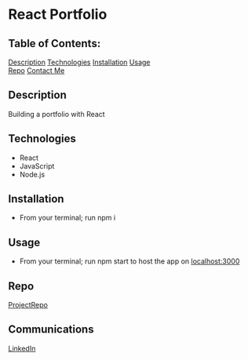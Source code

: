 # React Portfolio

## Table of Contents:
  [Description](#Description) 
  [Technologies](#Technologies)
  [Installation](#Installation) 
  [Usage](#Usage)  
  [Repo](#Repo)
  [Contact Me](#Communications)  

## Description
Building a portfolio with React

## Technologies
- React
- JavaScript
- Node.js

## Installation
- From your terminal; run npm i

## Usage
- From your terminal; run npm start to host the app on [localhost:3000](localhost:3000)

## Repo
[ProjectRepo](https://github.com/ShaneWilmes/Web-Dev-Portfolio-React)

## Communications
[LinkedIn](https://www.linkedin.com/in/shane-wilmes-/)







    